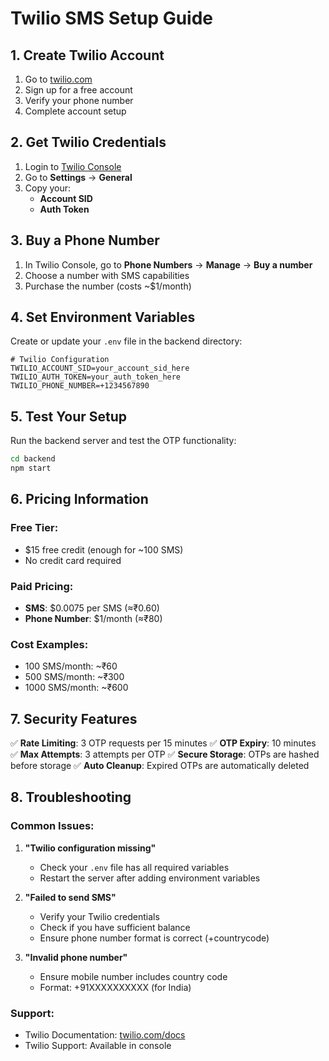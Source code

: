 # Twilio SMS Setup Guide

## 1. Create Twilio Account

1. Go to [twilio.com](https://twilio.com)
2. Sign up for a free account
3. Verify your phone number
4. Complete account setup

## 2. Get Twilio Credentials

1. Login to [Twilio Console](https://console.twilio.com)
2. Go to **Settings** → **General**
3. Copy your:
   - **Account SID**
   - **Auth Token**

## 3. Buy a Phone Number

1. In Twilio Console, go to **Phone Numbers** → **Manage** → **Buy a number**
2. Choose a number with SMS capabilities
3. Purchase the number (costs ~$1/month)

## 4. Set Environment Variables

Create or update your `.env` file in the backend directory:

```env
# Twilio Configuration
TWILIO_ACCOUNT_SID=your_account_sid_here
TWILIO_AUTH_TOKEN=your_auth_token_here
TWILIO_PHONE_NUMBER=+1234567890
```

## 5. Test Your Setup

Run the backend server and test the OTP functionality:

```bash
cd backend
npm start
```

## 6. Pricing Information

### Free Tier:

- $15 free credit (enough for ~100 SMS)
- No credit card required

### Paid Pricing:

- **SMS**: $0.0075 per SMS (≈₹0.60)
- **Phone Number**: $1/month (≈₹80)

### Cost Examples:

- 100 SMS/month: ~₹60
- 500 SMS/month: ~₹300
- 1000 SMS/month: ~₹600

## 7. Security Features

✅ **Rate Limiting**: 3 OTP requests per 15 minutes
✅ **OTP Expiry**: 10 minutes
✅ **Max Attempts**: 3 attempts per OTP
✅ **Secure Storage**: OTPs are hashed before storage
✅ **Auto Cleanup**: Expired OTPs are automatically deleted

## 8. Troubleshooting

### Common Issues:

1. **"Twilio configuration missing"**

   - Check your `.env` file has all required variables
   - Restart the server after adding environment variables

2. **"Failed to send SMS"**

   - Verify your Twilio credentials
   - Check if you have sufficient balance
   - Ensure phone number format is correct (+countrycode)

3. **"Invalid phone number"**
   - Ensure mobile number includes country code
   - Format: +91XXXXXXXXXX (for India)

### Support:

- Twilio Documentation: [twilio.com/docs](https://twilio.com/docs)
- Twilio Support: Available in console
